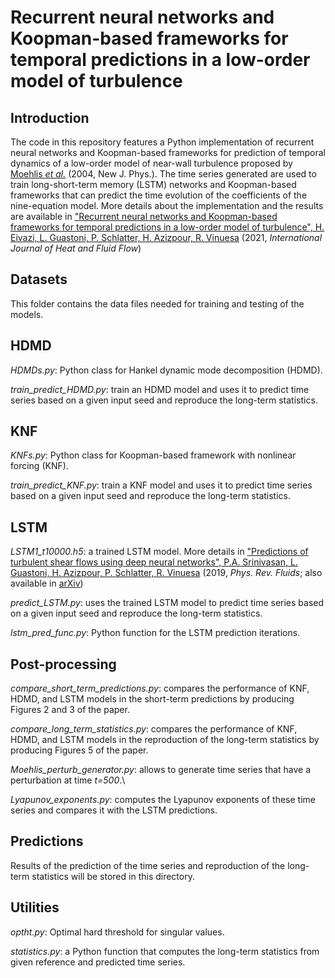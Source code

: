 # Recurrent neural networks and Koopman-based frameworks for temporal predictions in a low-order model of turbulence


## Introduction

The code in this repository features a Python implementation of recurrent neural networks and Koopman-based frameworks for prediction of temporal dynamics of a low-order model of near-wall turbulence proposed by [Moehlis *et al.*](https://iopscience.iop.org/article/10.1088/1367-2630/6/1/056/meta) (2004, New J. Phys.). The time series generated are used to train long-short-term memory (LSTM) networks and Koopman-based frameworks that can predict the time evolution of the coefficients of the nine-equation model. More details about the implementation and the results are available in ["Recurrent neural networks and Koopman-based frameworks for temporal predictions in a low-order model of turbulence", H. Eivazi, L. Guastoni, P. Schlatter, H. Azizpour, R. Vinuesa](https://arxiv.org/abs/2005.02762) (2021, *International Journal of Heat and Fluid Flow*)  

## Datasets

This folder contains the data files needed for training and testing of the models.

## HDMD

*HDMDs.py*: Python class for Hankel dynamic mode decomposition (HDMD).

*train_predict_HDMD.py*: train an HDMD model and uses it to predict time series based on a given input seed and reproduce the long-term statistics.

## KNF

*KNFs.py*: Python class for Koopman-based framework with nonlinear forcing (KNF).

*train_predict_KNF.py*: train a KNF model and uses it to predict time series based on a given input seed and reproduce the long-term statistics.

## LSTM

*LSTM1_t10000.h5*: a trained LSTM model. More details in ["Predictions of turbulent shear flows using deep neural networks", P.A. Srinivasan, L. Guastoni, H. Azizpour, P. Schlatter, R. Vinuesa](https://link.aps.org/doi/10.1103/PhysRevFluids.4.054603) (2019, *Phys. Rev. Fluids*; also available in [arXiv](https://arxiv.org/abs/1905.03634))

*predict_LSTM.py*: uses the trained LSTM model to predict time series based on a given input seed and reproduce the long-term statistics.

*lstm_pred_func.py*: Python function for the LSTM prediction iterations.


## Post-processing

*compare_short_term_predictions.py*: compares the performance of KNF, HDMD, and LSTM models in the short-term predictions by producing Figures 2 and 3 of the paper.

*compare_long_term_statistics.py*: compares the performance of KNF, HDMD, and LSTM models in the reproduction of the long-term statistics by producing Figures 5 of the paper.

*Moehlis_perturb_generator.py*: allows to generate time series that have a perturbation at time *t=500*.\\

*Lyapunov_exponents.py*: computes the Lyapunov exponents of these time series and compares it with the LSTM predictions.

## Predictions

Results of the prediction of the time series and reproduction of the long-term statistics will be stored in this directory.

## Utilities

*optht.py*: Optimal hard threshold for singular values.

*statistics.py*: a Python function that computes the long-term statistics from given reference and predicted time series.
